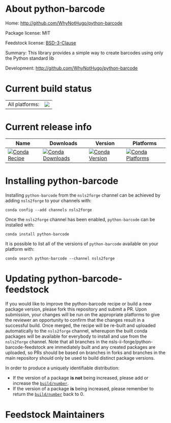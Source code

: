 About python-barcode
====================

Home: http://github.com/WhyNotHugo/python-barcode

Package license: MIT

Feedstock license: [BSD-3-Clause](https://github.com/nsls-ii-forge/python-barcode-feedstock/blob/master/LICENSE.txt)

Summary: This library provides a simple way to create barcodes using only the Python standard lib

Development: http://github.com/WhyNotHugo/python-barcode

Current build status
====================


<table><tr><td>All platforms:</td>
    <td>
      <a href="https://dev.azure.com/nsls2forge/nsls2forge/_build/latest?definitionId=278&branchName=master">
        <img src="https://dev.azure.com/nsls2forge/nsls2forge/_apis/build/status/python-barcode-feedstock?branchName=master">
      </a>
    </td>
  </tr>
</table>

Current release info
====================

| Name | Downloads | Version | Platforms |
| --- | --- | --- | --- |
| [![Conda Recipe](https://img.shields.io/badge/recipe-python--barcode-green.svg)](https://anaconda.org/nsls2forge/python-barcode) | [![Conda Downloads](https://img.shields.io/conda/dn/nsls2forge/python-barcode.svg)](https://anaconda.org/nsls2forge/python-barcode) | [![Conda Version](https://img.shields.io/conda/vn/nsls2forge/python-barcode.svg)](https://anaconda.org/nsls2forge/python-barcode) | [![Conda Platforms](https://img.shields.io/conda/pn/nsls2forge/python-barcode.svg)](https://anaconda.org/nsls2forge/python-barcode) |

Installing python-barcode
=========================

Installing `python-barcode` from the `nsls2forge` channel can be achieved by adding `nsls2forge` to your channels with:

```
conda config --add channels nsls2forge
```

Once the `nsls2forge` channel has been enabled, `python-barcode` can be installed with:

```
conda install python-barcode
```

It is possible to list all of the versions of `python-barcode` available on your platform with:

```
conda search python-barcode --channel nsls2forge
```




Updating python-barcode-feedstock
=================================

If you would like to improve the python-barcode recipe or build a new
package version, please fork this repository and submit a PR. Upon submission,
your changes will be run on the appropriate platforms to give the reviewer an
opportunity to confirm that the changes result in a successful build. Once
merged, the recipe will be re-built and uploaded automatically to the
`nsls2forge` channel, whereupon the built conda packages will be available for
everybody to install and use from the `nsls2forge` channel.
Note that all branches in the nsls-ii-forge/python-barcode-feedstock are
immediately built and any created packages are uploaded, so PRs should be based
on branches in forks and branches in the main repository should only be used to
build distinct package versions.

In order to produce a uniquely identifiable distribution:
 * If the version of a package **is not** being increased, please add or increase
   the [``build/number``](https://conda.io/docs/user-guide/tasks/build-packages/define-metadata.html#build-number-and-string).
 * If the version of a package **is** being increased, please remember to return
   the [``build/number``](https://conda.io/docs/user-guide/tasks/build-packages/define-metadata.html#build-number-and-string)
   back to 0.

Feedstock Maintainers
=====================


